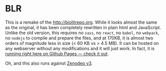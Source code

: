 # BLR

This is a remake of the http://biolitrepo.org. While it looks almost the same as the original, it has been  completely rewritten in plain html and JavaScript. Unlike the old version, this requires no `sass`, no `react`, no `babel`, no `webpack`, no `nodejs` to compile and prepare the files, and at 170KB, it is almost two orders of magnitude less in size (< 60 KB vs > 4.5 MB). It can be hosted on any webserver without any modifications and it will just work. In fact, it is [running right here on Github Pages — check it out](https://punkish.github.io/blr/).

Oh, and this also runs against [Zenodeo v3](https://test.zenodeo.org/).
